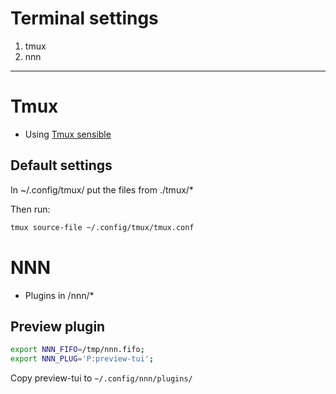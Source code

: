 # Terminal settings

1. tmux
2. nnn

------------
# Tmux

- Using [Tmux sensible](https://github.com/tmux-plugins/tmux-sensible)

## Default settings

In ~/.config/tmux/ put the files from ./tmux/*

Then run:
```sh
tmux source-file ~/.config/tmux/tmux.conf
```

# NNN

- Plugins in /nnn/*

## Preview plugin
```sh
export NNN_FIFO=/tmp/nnn.fifo;
export NNN_PLUG='P:preview-tui';
```

Copy preview-tui to `~/.config/nnn/plugins/`
